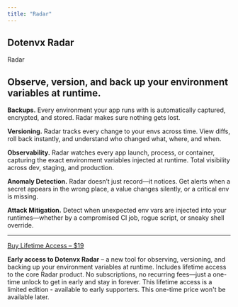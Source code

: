 ```yaml
---
title: "Radar"
---
```


<section class="w-full max-w-4xl lg:max-w-5xl mx-auto px-6 my-20 md:my-32">
  <div class="flex gap-3 h-full flex-col items-center justify-center">
    <div class="flex gap-1 text-center leading-relaxed my-1 items-center justify-center">
      <h1 class="text-center text-xl font-bold tracking-tight leading-none text-black dark:text-zinc-50">Dotenvx <span class="hidden">Radar</span></h1>
      <div class="inline-block bg-[#00FF00] text-black font-bold px-2 py-1 text-xl italic rounded-sm uppercase">Radar</div>
    </div>
    <h2 class="mb-5 text-center text-3xl sm:text-4xl md:text-5xl lg:text-6xl font-bold tracking-tight text-zinc-950 dark:text-zinc-50">Observe, version, and back up your environment variables at runtime.</h2>
    <div class="flex text-xl flex-col md:flex-row gap-4 md:gap-10 lg:gap-16">
      <div class="flex-1 flex flex-col gap-4 md:gap-8">
        <p>
          <strong>Backups.</strong>
          Every environment your app runs with is automatically captured, encrypted, and stored. Radar makes sure nothing gets lost.
        </p>
        <p>
          <strong>Versioning.</strong>
          Radar tracks every change to your envs across time. View diffs, roll back instantly, and understand who changed what, where, and when.
        </p>
        <p>
          <strong>Observability.</strong>
          Radar watches every app launch, process, or container, capturing the exact environment variables injected at runtime. Total visibility across dev, staging, and production.
        </p>
      </div>
      <div class="flex-1 flex flex-col gap-4 md:gap-8">
        <p>
          <strong>Anomaly Detection.</strong>
          Radar doesn’t just record—it notices. Get alerts when a secret appears in the wrong place, a value changes silently, or a critical env is missing.
        </p>
        <p>
          <strong>Attack Mitigation.</strong>
          Detect when unexpected env vars are injected into your runtimes—whether by a compromised CI job, rogue script, or sneaky shell override.
        </p>
        <hr/>
        <div class="flex flex-col gap-4">
          <a href="https://buy.stripe.com/bJe6oHccB2yM9WAbti7IY00" target="_blank" rel="noopener" class="btn-radar w-full flex-none inline-block">
            Buy Lifetime Access – $19
          </a>
          <p class="text-sm text-zinc-600 dark:text-zinc-300">
            <strong>Early access to Dotenvx Radar</strong> – a new tool for observing, versioning, and backing up your environment variables at runtime. Includes lifetime access to the core Radar product. No subscriptions, no recurring fees—just a one-time unlock to get in early and stay in forever. This lifetime access is a limited edition - available to early supporters. This one-time price won't be available later.
          </p>
        </div>
      </div>
    </div>
  </div>
</section>
